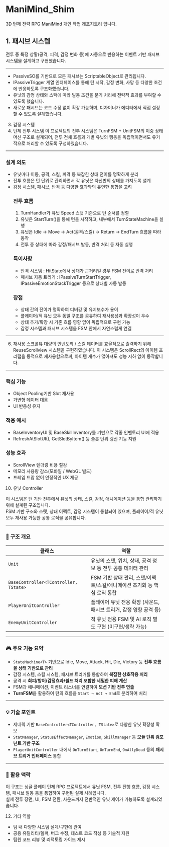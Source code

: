 # ManiMind_Shim
3D 턴제 전략 RPG ManiMind 개인 작업 레포지토리 입니다.


## 1. 패시브 시스템

전투 중 특정 상황(공격, 피격, 감정 변화 등)에 자동으로 반응하는 이벤트 기반 패시브 시스템을 설계하고 구현했습니다.


---
- PassiveSO를 기반으로 모든 패시브는 ScriptableObject로 관리됩니다.
- IPassiveTrigger 계열 인터페이스를 통해 턴 시작, 감정 변화, 사망 등 다양한 조건에 반응하도록 구조화했습니다.
- 유닛의 감정 상태와 스택에 따라 발동 조건을 분기 처리해 전략적 효과를 부여할 수 있도록 했습니다.
- 새로운 패시브는 코드 수정 없이 확장 가능하며, 디자이너가 에디터에서 직접 설정할 수 있도록 설계했습니다.
 
3. 감정 시스템
4. 턴제 전투 시스템
이 프로젝트의 전투 시스템은 TurnFSM + UnitFSM의 이중 상태 머신 구조로 설계되어,
전투 전체 흐름과 개별 유닛의 행동을 독립적이면서도 유기적으로 처리할 수 있도록 구성하였습니다.
---
  ### 설계 의도
- 유닛마다 이동, 공격, 스킬, 피격 등 복잡한 상태 전이를 명확하게 분리
- 전투 흐름은 턴 단위로 관리하면서 각 유닛은 자신만의 상태를 가지도록 설계
- 감정 시스템, 패시브, 반격 등 다양한 효과와의 유연한 통합을 고려
  ### 전투 흐름
  1. TurnHandler가 유닛 Speed 스탯 기준으로 턴 순서를 정렬
  2. 유닛은 StartTurn()을 통해 턴을 시작하고, 내부에서 TurnStateMachine을 실행
  3. 유닛은 Idle → Move → Act(공격/스킬) → Return → EndTurn 흐름을 따라 동작
  4. 전투 중 상태에 따라 감정/패시브 발동, 반격 처리 등 자동 실행
  ### 특이사항
  - 반격 시스템 : HitState에서 상대가 근거리일 경우 FSM 전이로 반격 처리
  - 패시브 자동 트리거 : IPassiveTurnStartTrigger, IPassiveEmotionStackTrigger 등으로 상태별 자동 발동
  ### 장점
  - 상태 간의 전이가 명확하여 디버깅 및 유지보수가 용이
  - 플레이어/적 유닛 모두 동일 구조를 공유하여 재사용성과 확장성이 우수
  - 상태 추가/확장 시 기존 흐름 영향 없이 독립적으로 구현 가능
  - 감정 시스템과 패시브 시스템을 FSM 안에서 자연스럽게 연결
---

6. 재사용 스크롤뷰
대량의 인벤토리 / 스킬 데이터를 효율적으로 출력하기 위해 ReuseScrollview 시스템을 구현하였습니다.
이 시스템은 ScrollRect의 아이템 프리팹을 동적으로 재사용함으로써, 아이템 개수가 많아져도 성능 저하 없이 동작합니다.
---
  ### 핵심 기능
  - Object Pooling기반 Slot 재사용
  - 가변형 데이터 대응
  - UI 반응성 유지

  ### 적용 예시
  - BaseInventoryUI 및 BaseSkillInventory를 기반으로 각종 인벤토리 UI에 적용
  - RefreshAtSlotUI(), GetSlotByItem() 등 슬롯 단위 갱신 기능 지원
  ### 성능 효과
  - ScrollView 렌더링 비용 절감
  - 메모리 사용량 감소(모바일 / WebGL 빌드)
  - 프레임 드랍 없이 안정적인 UX 제공
 
10. 유닛 Controller

이 시스템은 턴 기반 전투에서 유닛의 상태, 스킬, 감정, 애니메이션 등을 통합 관리하기 위해 설계된 구조입니다.  
FSM 기반 구조와 스탯, 상태 이펙트, 감정 시스템이 통합되어 있으며, 플레이어/적 유닛 모두 재사용 가능한 공통 로직을 공유합니다.

---

### 🔧 구조 개요

| 클래스 | 역할 |
|--------|------|
| `Unit` | 유닛의 스탯, 위치, 상태, 공격 정보 등 전투 공통 데이터 관리 |
| `BaseController<TController, TState>` | FSM 기반 상태 관리, 스탯/이펙트/스킬/애니메이션 초기화 등 핵심 로직 통합 |
| `PlayerUnitController` | 플레이어 유닛 전용 확장 (사운드, 패시브 트리거, 감정 영향 공격 등) |
| `EnemyUnitController` | 적 유닛 전용 FSM 및 AI 로직 별도 구현 (미구현/생략 가능) |

---

### 🎮 주요 기능 요약

- `StateMachine<T>` 기반으로 Idle, Move, Attack, Hit, Die, Victory 등 **전투 흐름을 상태 기반으로 관리**
- 감정 시스템, 스킬 시스템, 패시브 트리거를 통합하여 **복잡한 상호작용 처리**
- 공격 시 **회피/방어/감정효과/쉴드 처리 포함한 세밀한 피해 계산**
- FSM과 애니메이션, 이벤트 리스너를 연결하여 **모션 기반 전투 연출**
- **TurnFSM**을 활용하여 턴의 흐름을 `Start → Act → End`로 분리하여 처리

---

### 💡 기술 포인트

- 제네릭 기반 `BaseController<TController, TState>`로 다양한 유닛 확장성 확보
- `StatManager`, `StatusEffectManager`, `Emotion`, `SkillManager` 등 **모듈 단위 컴포넌트 기반 구조**
- `PlayerUnitController` 내에서 `OnTurnStart`, `OnTurnEnd`, `OnAllyDead` 등의 **패시브 트리거 인터페이스** 통합

---

### 📌 활용 맥락

이 구조는 싱글 플레이 턴제 RPG 프로젝트에서 유닛 FSM, 전투 진행 흐름, 감정 시스템, 패시브 발동 등을 통합하여 구현된 실제 사례입니다.  
실제 전투 장면, UI, FSM 전환, 사운드까지 전반적인 유닛 제어가 가능하도록 설계되었습니다.

12. 기타 역할  
- 팀 내 다양한 시스템 설계/구현에 관여  
- 공용 유틸리티/헬퍼, 버그 수정, 테스트 코드 작성 등 기술적 지원
- 팀원 코드 리뷰 및 리팩토링 가이드 제시
